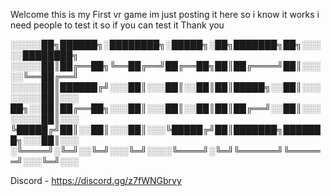 Welcome this is my First vr game im just posting it here so i know it works i need people to test it so if you can test it Thank you




░░░░░██╗██████╗░████████╗░█████╗░██╗███████╗██╗░░░░░████████╗
░░░░░██║██╔══██╗╚══██╔══╝██╔══██╗██║██╔════╝██║░░░░░╚══██╔══╝
░░░░░██║██████╔╝░░░██║░░░██║░░██║██║█████╗░░██║░░░░░░░░██║░░░
██╗░░██║██╔══██╗░░░██║░░░██║░░██║██║██╔══╝░░██║░░░░░░░░██║░░░
╚█████╔╝██║░░██║░░░██║░░░╚█████╔╝██║███████╗███████╗░░░██║░░░
░╚════╝░╚═╝░░╚═╝░░░╚═╝░░░░╚════╝░╚═╝╚══════╝╚══════╝░░░╚═╝░░░



Discord - https://discord.gg/z7fWNGbrvy
